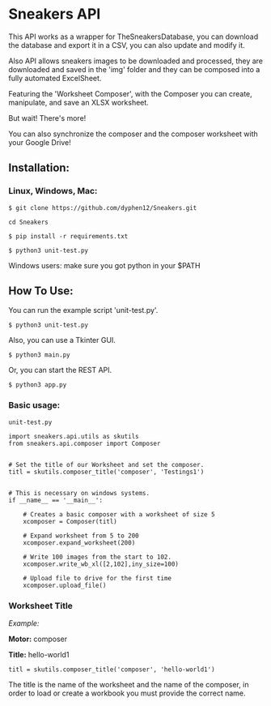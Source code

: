 # Sneakers API

This API works as a wrapper for TheSneakersDatabase, you can download the database and export it in a CSV, you can also update and modify it.

Also API allows sneakers images to be downloaded and processed, they are downloaded and saved in the 'img' folder and they can be composed into a fully automated ExcelSheet.

Featuring the 'Worksheet Composer', with the Composer you can create, manipulate, and save an XLSX worksheet.

But wait! There's more!

You can also synchronize the composer and the composer worksheet with your Google Drive!


## Installation:

### Linux, Windows, Mac:

`$ git clone https://github.com/dyphen12/Sneakers.git`

`cd Sneakers`

`$ pip install -r requirements.txt`

`$ python3 unit-test.py` 

Windows users: make sure you got python in your $PATH

## How To Use:

You can run the example script 'unit-test.py'.

`$ python3 unit-test.py`

Also, you can use a Tkinter GUI.

`$ python3 main.py`

Or, you can start the REST API.

`$ python3 app.py`

### Basic usage:

```
unit-test.py

import sneakers.api.utils as skutils
from sneakers.api.composer import Composer


# Set the title of our Worksheet and set the composer.
titl = skutils.composer_title('composer', 'Testings1')


# This is necessary on windows systems.
if __name__ == '__main__':

    # Creates a basic composer with a worksheet of size 5
    xcomposer = Composer(titl)
    
    # Expand worksheet from 5 to 200
    xcomposer.expand_worksheet(200)
    
    # Write 100 images from the start to 102.
    xcomposer.write_wb_xl([2,102],iny_size=100)
    
    # Upload file to drive for the first time
    xcomposer.upload_file()
```

### Worksheet Title

_Example:_

**Motor:** composer

**Title:** hello-world1

`titl = skutils.composer_title('composer', 'hello-world1')`

The title is the name of the worksheet and the name of the composer, 
in order to load or create a workbook you must provide the correct name.






